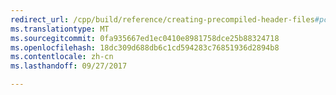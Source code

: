 ```yaml
---
redirect_url: /cpp/build/reference/creating-precompiled-header-files#pch-files-in-the-build-process
ms.translationtype: MT
ms.sourcegitcommit: 0fa935667ed1ec0410e8981758dce25b88324718
ms.openlocfilehash: 18dc309d688db6c1cd594283c76851936d2894b8
ms.contentlocale: zh-cn
ms.lasthandoff: 09/27/2017

---
```

